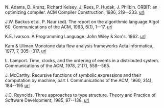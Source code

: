 N. Adams, D. Kranz, Richard Kelsey, J. Rees, P. Hudak, J. Philbin.
ORBIT: an optimizing compiler. 
ACM Compiler Construction, 1986, 219--233.
[url](http://dl.acm.org/citation.cfm?id=13333)

J.W. Backus et al. P. Naur (ed). 
The report on the algorithmic language Algol 60. 
Communications of the ACM, 1963, 6(1), 1--17.
[url](http://dl.acm.org/citation.cfm?id=366193.366201&coll=DL&dl=ACM&CFID=553200397&CFTOKEN=50185488)

K.E. Ivarson. 
A Programming Language. 
John Wiley & Son's. 1962.
[url](http://www.jsoftware.com/papers/APL.htm)

Kam & Ullman Monotone data flow analysis frameworks
Acta Informatica, 1977, 7, 305--317.
[url](http://link.springer.com/article/10.1007/BF00290339#page-1)

L. Lamport.
Time, clocks, and the ordering of events in a distributed system.
Communications of the ACM, 1978, 21(7), 558--565.

J. McCarthy.
Recursive functions of symbolic expressions and their computation by machine, part I.
Communications of the ACM, 1960, 3(4), 184--195
[url](http://dl.acm.org/citation.cfm?id=367199)

J.C. Reynolds.
Three approaches to type structure.
Theory and Practice of Software Development, 1985, 97--138.
[url](http://link.springer.com/chapter/10.1007%2F3-540-15198-2_7)
